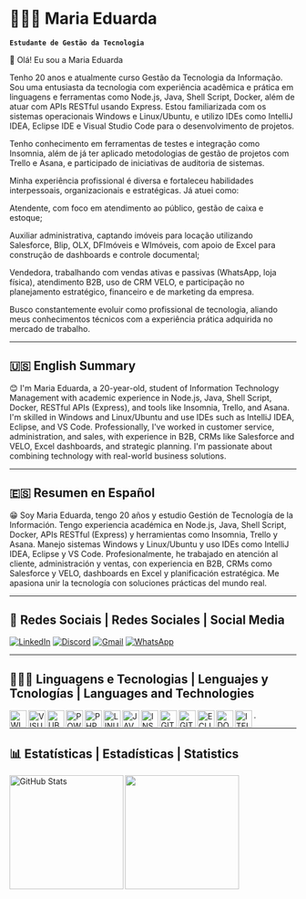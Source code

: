 # 👩🏼‍🎓 Maria Eduarda
**`Estudante de Gestão da Tecnologia`**

👋 Olá! Eu sou a Maria Eduarda

Tenho 20 anos e atualmente curso Gestão da Tecnologia da Informação. Sou uma entusiasta da tecnologia com experiência acadêmica e prática em linguagens e ferramentas como Node.js, Java, Shell Script, Docker, além de atuar com APIs RESTful usando Express. Estou familiarizada com os sistemas operacionais Windows e Linux/Ubuntu, e utilizo IDEs como IntelliJ IDEA, Eclipse IDE e Visual Studio Code para o desenvolvimento de projetos.

Tenho conhecimento em ferramentas de testes e integração como Insomnia, além de já ter aplicado metodologias de gestão de projetos com Trello e Asana, e participado de iniciativas de auditoria de sistemas.

Minha experiência profissional é diversa e fortaleceu habilidades interpessoais, organizacionais e estratégicas. Já atuei como:

Atendente, com foco em atendimento ao público, gestão de caixa e estoque;

Auxiliar administrativa, captando imóveis para locação utilizando Salesforce, Blip, OLX, DFImóveis e WImóveis, com apoio de Excel para construção de dashboards e controle documental;

Vendedora, trabalhando com vendas ativas e passivas (WhatsApp, loja física), atendimento B2B, uso de CRM VELO, e participação no planejamento estratégico, financeiro e de marketing da empresa.

Busco constantemente evoluir como profissional de tecnologia, aliando meus conhecimentos técnicos com a experiência prática adquirida no mercado de trabalho.

---

## 🇺🇸 English Summary

😊 I'm Maria Eduarda, a 20-year-old, student of Information Technology Management with academic experience in Node.js, Java, Shell Script, Docker, RESTful APIs (Express), and tools like Insomnia, Trello, and Asana. I'm skilled in Windows and Linux/Ubuntu and use IDEs such as IntelliJ IDEA, Eclipse, and VS Code. Professionally, I've worked in customer service, administration, and sales, with experience in B2B, CRMs like Salesforce and VELO, Excel dashboards, and strategic planning. I'm passionate about combining technology with real-world business solutions.

---

## 🇪🇸 Resumen en Español

😁 Soy Maria Eduarda, tengo 20 años y estudio Gestión de Tecnología de la Información. Tengo experiencia académica en Node.js, Java, Shell Script, Docker, APIs RESTful (Express) y herramientas como Insomnia, Trello y Asana. Manejo sistemas Windows y Linux/Ubuntu y uso IDEs como IntelliJ IDEA, Eclipse y VS Code. Profesionalmente, he trabajado en atención al cliente, administración y ventas, con experiencia en B2B, CRMs como Salesforce y VELO, dashboards en Excel y planificación estratégica. Me apasiona unir la tecnología con soluciones prácticas del mundo real.

---

## 🛜 Redes Sociais | Redes Sociales | Social Media

[![LinkedIn](https://img.shields.io/badge/-LinkedIn-blue?style=flat&logo=linkedin)](https://www.linkedin.com/in/maria-eduarda-cardoso-freire-7a1989292/)  [![Discord](https://img.shields.io/badge/-Discord-5865F2?style=flat&logo=discord)]( https://discord.gg/fcENpZkF)  [![Gmail](https://img.shields.io/badge/-Gmail-D14836?style=flat&logo=gmail&logoColor=white)](email:eduardacarf2004@gmail.com)  [![WhatsApp](https://img.shields.io/badge/-WhatsApp-25D366?style=flat&logo=whatsapp&logoColor=white)](https://wa.me/5561991739367)


---

## 👩🏼‍💻 Linguagens e Tecnologias | Lenguajes y Tcnologías | Languages and Technologies

<img src="https://cdn.jsdelivr.net/gh/devicons/devicon@latest/icons/windows11/windows11-original.svg"
align="left"
alt="WINDOWS"
title="WINDOWS"
width="30px"
style="padding-rigth: 10px;"
  />
  
 <img src="https://cdn.jsdelivr.net/gh/devicons/devicon@latest/icons/visualstudio/visualstudio-original.svg" 
align="left"
alt="VISUALSTUDIO"
title="VISUALSTUDIO"
width="30px"
style="padding-rigth: 10px;"
   />

 <img src="https://cdn.jsdelivr.net/gh/devicons/devicon@latest/icons/ubuntu/ubuntu-original.svg"          
align="left"
alt="UBUNTU"
title="UBUNTU"
width="30px"
   />
   <img src="https://cdn.jsdelivr.net/gh/devicons/devicon@latest/icons/powershell/powershell-original.svg"
align="left"
alt="POWERSHELL"
title="POWERSHELL"
width="30px"
    />
    
<img src="https://cdn.jsdelivr.net/gh/devicons/devicon@latest/icons/php/php-original.svg"
align="left"
alt="PHP"
title="PHP"
width="30px"
  />
   
 <img src="https://cdn.jsdelivr.net/gh/devicons/devicon@latest/icons/linux/linux-original.svg"
align="left"
alt="LINUX"
title="LINUX"
width="30px"
   />
   
<img 
src="https://cdn.jsdelivr.net/gh/devicons/devicon@latest/icons/java/java-original-wordmark.svg" 
align="left"
alt="JAVA"
title="JAVA"
width="30px"
  />
  
<img src="https://cdn.jsdelivr.net/gh/devicons/devicon@latest/icons/insomnia/insomnia-original-wordmark.svg"
align="left"
alt="INSOMNIA"
title="INSOMNIA"
width="30px"
  /> 
  <img
src="https://github.com/user-attachments/assets/4e81be51-1224-4b80-83a4-4b2e4616d03d"
align="left"
alt="GITHUB"
title="GITHUB"
width="30px"
/>

<img 
src="https://cdn.jsdelivr.net/gh/devicons/devicon@latest/icons/git/git-plain-wordmark.svg"
align="left"
alt="GIT"
title="GIT"
width="30px"
  />
<img src="https://cdn.jsdelivr.net/gh/devicons/devicon@latest/icons/eclipse/eclipse-original.svg"         
align="left"
alt="ECLIPSE"
title="ECLIPSE"
width="30px"
   />
<img 
src="https://cdn.jsdelivr.net/gh/devicons/devicon@latest/icons/docker/docker-original-wordmark.svg"
align="left"
alt="DOCKER"
title="DOCKER"
width="30px"
  />
<img
src="https://github.com/user-attachments/assets/9b44cc32-377f-485d-9adb-5b4edfc1f189"
align="left"
alt="ITELLIJIDE"
title="ITELLIJIDE"
width="30px"
/>
.

---

  ## 📊 Estatísticas | Estadísticas | Statistics
  
<img 
align="left"
alt="GitHub Stats"
height="200px"
src="https://github-readme-stats.vercel.app/api?username=Duda-Dz&show_icons=true&theme=dark"
/>

<img
align="left"
height="200px"
src="https://github-readme-stats.vercel.app/api/top-langs/?username=Duda-Dz&theme=dark&layout=compact"
/>
  

  


          
          
  
          
          
          
  


          
          
          
          
          
          
          
          
          
          
















